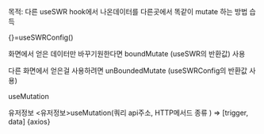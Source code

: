 
목적: 다른 useSWR hook에서 나온데이터를 다른곳에서 똑같이 mutate 하는 방법 습득


{}=useSWRConfig()

화면에서 얻은 데이터만 바꾸기원한다면 boundMutate (useSWR의 반환값) 사용

다른 화면에서 얻은걸 사용하려면 unBoundedMutate (useSWRConfig의 반환값 사용)







useMutation

유저정보
<유저정보>useMutation(쿼리 api주소, HTTP메서드 종류 ) => [trigger, data]
{axios}
















